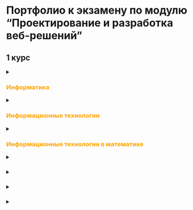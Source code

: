 # Портфолио к экзамену по модулю “Проектирование и разработка веб-решений”

## 1 курс

<details>
<summary> <h3><font color="orange">Информатика</font></h3></summary>

<ul>
<li> <a href="https://github.com/DementedJim/DementedJim.github.io/blob/master/first_course/informatics/%D0%98%D0%B2%D0%B0%D0%BD%D0%BE%D0%B2%20%D0%94%D0%BC%D0%B8%D1%82%D1%80%D0%B8%D0%B9%2C%20%D0%98%D0%92%D0%A22%2C%20%D0%9B%D0%A01.pdf">Лабораторная работа 1 </a></li>

<li><a href="https://github.com/DementedJim/DementedJim.github.io/blob/master/first_course/informatics/%D0%98%D0%B2%D0%B0%D0%BD%D0%BE%D0%B2%20%D0%94%D0%BC%D0%B8%D1%82%D1%80%D0%B8%D0%B9%2C%20%D0%98%D0%92%D0%A22%2C%20%D0%9B%D0%A02.pdf">Лабораторная работа 2</a></li>

<li><a href="https://github.com/DementedJim/DementedJim.github.io/blob/master/first_course/informatics/%D0%98%D0%B2%D0%B0%D0%BD%D0%BE%D0%B2%20%D0%94%D0%BC%D0%B8%D1%82%D1%80%D0%B8%D0%B9%2C%20%D0%98%D0%92%D0%A21%2C%20%D0%9B%D0%A03.pdf">Лабораторная работа 3</a></li>

<li><a href="https://github.com/DementedJim/DementedJim.github.io/blob/master/first_course/informatics/%D0%98%D0%B2%D0%B0%D0%BD%D0%BE%D0%B2%20%D0%94%D0%BC%D0%B8%D1%82%D1%80%D0%B8%D0%B9%2C%20%D0%98%D0%92%D0%A22%2C%20%D0%9B%D0%A04.pdf">Лабораторная работа 4</a></li>

<li><a href="https://github.com/DementedJim/DementedJim.github.io/blob/master/first_course/informatics/%D0%98%D0%B2%D0%B0%D0%BD%D0%BE%D0%B2%20%D0%94%D0%BC%D0%B8%D1%82%D1%80%D0%B8%D0%B9%2C%20%D0%98%D0%92%D0%A22%2C%20%D0%9B%D0%A05.pdf">Лабораторная работа 5</a></li>

<li><a href="https://github.com/DementedJim/DementedJim.github.io/blob/master/first_course/informatics/%D0%98%D0%B2%D0%B0%D0%BD%D0%BE%D0%B2%20%D0%94%D0%BC%D0%B8%D1%82%D1%80%D0%B8%D0%B9%2C%20%D0%98%D0%92%D0%A22%2C%20%D0%9B%D0%A06.pdf">Лабораторная работа 6</a></li>

<li><a href="https://github.com/DementedJim/DementedJim.github.io/blob/master/first_course/informatics/%D0%98%D0%B2%D0%B0%D0%BD%D0%BE%D0%B2%20%D0%94%D0%BC%D0%B8%D1%82%D1%80%D0%B8%D0%B9%2C%20%D0%98%D0%92%D0%A21%2C%20%D0%9B%D0%A07.pdf">Лабораторная работа 7</a></li>

<li><a href="https://github.com/DementedJim/DementedJim.github.io/blob/master/first_course/informatics/%D0%98%D0%B2%D0%B0%D0%BD%D0%BE%D0%B2%20%D0%94%D0%BC%D0%B8%D1%82%D1%80%D0%B8%D0%B9%2C%20%D0%98%D0%92%D0%A22%2C%20%D0%9B%D0%A08.pdf">Лабораторная работа 8</a></li>

<li><a href="https://github.com/DementedJim/DementedJim.github.io/blob/master/first_course/informatics/%D0%98%D0%B2%D0%B0%D0%BD%D0%BE%D0%B2%20%D0%94%D0%BC%D0%B8%D1%82%D1%80%D0%B8%D0%B9%2C%20%D0%98%D0%92%D0%A22%2C%20%D0%9B%D0%A09.pdf">Лабораторная работа 9</a></li>

<li><a href="https://github.com/DementedJim/DementedJim.github.io/blob/master/first_course/informatics/%D0%98%D0%B2%D0%B0%D0%BD%D0%BE%D0%B2%20%D0%94%D0%BC%D0%B8%D1%82%D1%80%D0%B8%D0%B9%2C%20%D0%98%D0%92%D0%A21%2C%20%D0%9B%D0%A010.pdf">Лабораторная работа 10</a></li>

<li><a href="https://github.com/DementedJim/DementedJim.github.io/blob/master/first_course/informatics/%D0%98%D0%B2%D0%B0%D0%BD%D0%BE%D0%B2%20%D0%94%D0%BC%D0%B8%D1%82%D1%80%D0%B8%D0%B9%2C%20%D0%98%D0%92%D0%A21%2C%20%D0%9B%D0%A011.pdf">Лабораторная работа 11</a></li>

<li><a href="https://github.com/DementedJim/DementedJim.github.io/blob/master/first_course/informatics/%D0%98%D0%B2%D0%B0%D0%BD%D0%BE%D0%B2%20%D0%94%D0%BC%D0%B8%D1%82%D1%80%D0%B8%D0%B9%2C%20%D0%98%D0%92%D0%A21%2C%20%D0%9B%D0%A012.pdf">Лабораторная работа 12</a></li>
</ul>

</details>

<details>
<summary> <h3><font color="orange">Информационные технологии</font></h3></summary>

<ul>
<li><a href="https://github.com/DementedJim/DementedJim.github.io/blob/master/first_course/it/%D0%92%D0%B2%D0%B5%D0%B4%D0%B5%D0%BD%D0%B8%D0%B5%20%D0%B2%20html.html">Введение в HTML</a></li>

<li><a href="https://github.com/DementedJim/DementedJim.github.io/blob/master/first_course/it/%D0%92%D0%B5%D1%80%D1%81%D1%82%D0%BA%D0%B0%20%D1%82%D0%B0%D0%B1%D0%BB%D0%B8%D1%86.html">Верстка таблиц</a></li>

<li><a href="https://github.com/DementedJim/DementedJim.github.io/blob/master/first_course/it/%D0%98%D0%B2%D0%B0%D0%BD%D0%BE%D0%B2%20%D0%94%D0%BC%D0%B8%D1%82%D1%80%D0%B8%D0%B9%2C%20%D0%98%D0%92%D0%A2%2C%20%D0%9B%D0%A02.doc">Лабораторная работа 2</a></li>

<li><a href="https://github.com/DementedJim/DementedJim.github.io/tree/master/first_course/it/DIV%20%D0%B2%D0%B5%D1%80%D1%81%D1%82%D0%BA%D0%B0">DIV верстка</a></li>

<li><a href="https://github.com/DementedJim/DementedJim.github.io/tree/master/first_course/it/%D0%94%D0%BE%D0%BA%D0%BB%D0%B0%D0%B4">Доклад</a></li>

<li><a href="https://github.com/DementedJim/DementedJim.github.io/tree/master/first_course/it/%D0%94%D0%BE%D0%BA%D0%BB%D0%B0%D0%B4%202">Доклад 2</a></li>

<li><a href="https://github.com/DementedJim/DementedJim.github.io/tree/master/first_course/it/%D0%94%D0%BE%D0%BA%D0%BB%D0%B0%D0%B4%203">Доклад 3</a></li>

<li><a href="https://github.com/DementedJim/DementedJim.github.io/tree/master/first_course/it/%D0%98%D0%B7%D0%BC%D0%B5%D0%BD%D0%B5%D0%BD%D0%B8%D0%B5%20%D1%84%D0%BE%D0%BD%D0%B0">Изменение фона</a></li>

<li><a href="https://github.com/DementedJim/DementedJim.github.io/tree/master/first_course/it/%D0%9B%D0%B0%D0%B1%D0%BE%D1%80%D0%B0%D1%82%D0%BE%D1%80%D0%BD%D0%B0%D1%8F%20%D1%80%D0%B0%D0%B1%D0%BE%D1%82%D0%B0%204">Лабораторная работа 4</a></li>

<li><a href="https://github.com/DementedJim/DementedJim.github.io/tree/master/first_course/it/%D0%A0%D0%B0%D0%B1%D0%BE%D1%82%D0%B0%20%D1%81%20%D0%B0%D0%BD%D0%B8%D0%BC%D0%B0%D1%86%D0%B8%D0%B5%D0%B9">Работа с анимацией</a></li>
</ul>

</details>


<details>
<summary> <h3><font color="orange">Информационные технологии в математике</font></h3></summary>

<ul>

<li><a href="https://github.com/DementedJim/DementedJim.github.io/tree/master/first_course/it_math/%D0%9B%D0%B0%D0%B1%D0%BE%D1%80%D0%B0%D1%82%D0%BE%D1%80%D0%BD%D0%B0%D1%8F%20%D1%80%D0%B0%D0%B1%D0%BE%D1%82%D0%B0%201">Лабораторная работа 1</a></li>

<li><a href="https://github.com/DementedJim/DementedJim.github.io/tree/master/first_course/it_math/%D0%9B%D0%B0%D0%B1%D0%BE%D1%80%D0%B0%D1%82%D0%BE%D1%80%D0%BD%D0%B0%D1%8F%20%D1%80%D0%B0%D0%B1%D0%BE%D1%82%D0%B0%202">Лабораторная работа 2</a></li>

<li><a href="https://github.com/DementedJim/DementedJim.github.io/tree/master/first_course/it_math/%D0%9B%D0%B0%D0%B1%D0%BE%D1%80%D0%B0%D1%82%D0%BE%D1%80%D0%BD%D0%B0%D1%8F%20%D1%80%D0%B0%D0%B1%D0%BE%D1%82%D0%B0%203">Лабораторная работа 3</a></li>

<li><a href="https://github.com/DementedJim/DementedJim.github.io/tree/master/first_course/it_math/%D0%9B%D0%B0%D0%B1%D0%BE%D1%80%D0%B0%D1%82%D0%BE%D1%80%D0%BD%D0%B0%D1%8F%20%D1%80%D0%B0%D0%B1%D0%BE%D1%82%D0%B0%204">Лабораторная работа 4</a></li>

<li><a href="https://github.com/DementedJim/DementedJim.github.io/tree/master/first_course/it_math/%D0%9B%D0%B0%D0%B1%D0%BE%D1%80%D0%B0%D1%82%D0%BE%D1%80%D0%BD%D0%B0%D1%8F%20%D1%80%D0%B0%D0%B1%D0%BE%D1%82%D0%B0%205">Лабораторная работа 5</a></li>

<li><a href="https://github.com/DementedJim/DementedJim.github.io/tree/master/first_course/it_math/%D0%9B%D0%B0%D0%B1%D0%BE%D1%80%D0%B0%D1%82%D0%BE%D1%80%D0%BD%D0%B0%D1%8F%20%D1%80%D0%B0%D0%B1%D0%BE%D1%82%D0%B0%206">Лабораторная работа 6</a></li>

<li><a href="https://github.com/DementedJim/DementedJim.github.io/tree/master/first_course/it_math/%D0%9B%D0%B0%D0%B1%D0%BE%D1%80%D0%B0%D1%82%D0%BE%D1%80%D0%BD%D0%B0%D1%8F%20%D1%80%D0%B0%D0%B1%D0%BE%D1%82%D0%B0%207">Лабораторная работа 7</a></li>

<li><a href="https://github.com/DementedJim/DementedJim.github.io/tree/master/first_course/it_math/%D0%9B%D0%B0%D0%B1%D0%BE%D1%80%D0%B0%D1%82%D0%BE%D1%80%D0%BD%D0%B0%D1%8F%20%D1%80%D0%B0%D0%B1%D0%BE%D1%82%D0%B0%208">Лабораторная работа 8</a></li>

<li><a href="https://github.com/DementedJim/DementedJim.github.io/tree/master/first_course/it_math/%D0%9B%D0%B0%D0%B1%D0%BE%D1%80%D0%B0%D1%82%D0%BE%D1%80%D0%BD%D0%B0%D1%8F%20%D1%80%D0%B0%D0%B1%D0%BE%D1%82%D0%B0%209">Лабораторная работа 9</a></li>

<li><a href="https://github.com/DementedJim/DementedJim.github.io/tree/master/first_course/it_math/%D0%9B%D0%B0%D0%B1%D0%BE%D1%80%D0%B0%D1%82%D0%BE%D1%80%D0%BD%D0%B0%D1%8F%20%D1%80%D0%B0%D0%B1%D0%BE%D1%82%D0%B0%2010">Лабораторная работа 10</a></li>

</ul>

</details>

<details>
<summary> <h3><font color="orange"> </font></h3></summary>

<ul>

<li><a href=""> </a></li>

<li><a href=""> </a></li>

</ul>

</details>

<details>
<summary> <h3><font color="orange"> </font></h3></summary>

<ul>

<li><a href=""> </a></li>

<li><a href=""> </a></li>

</ul>

</details>

<details>
<summary> <h3><font color="orange"> </font></h3></summary>

<ul>

<li><a href=""> </a></li>

<li><a href=""> </a></li>

</ul>

</details>

<details>
<summary> <h3><font color="orange"> </font></h3></summary>

<ul>

<li><a href=""> </a></li>

<li><a href=""> </a></li>

</ul>

</details>

